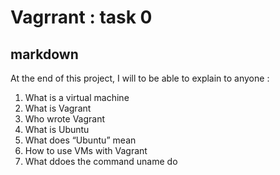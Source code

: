 # Vagrrant : task 0
## markdown ##
At the end of this project,  I will to be able to explain to anyone :
1. What is a virtual machine
2. What is Vagrant
3. Who wrote Vagrant
4. What is Ubuntu
5. What does “Ubuntu” mean
6. How to use VMs with Vagrant
7. What ddoes the command uname do
